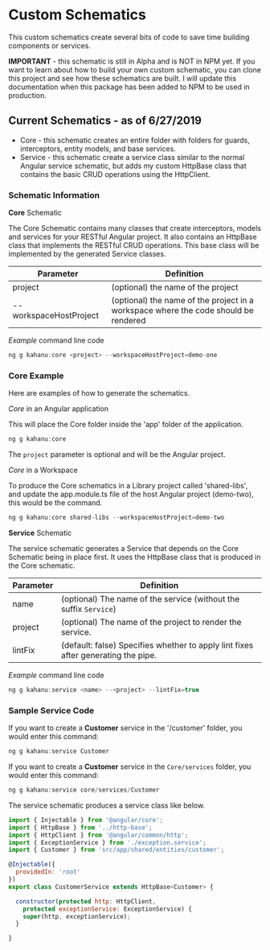 # Custom Schematics

This custom schematics create several bits of code to save time building components or services.

**IMPORTANT** - this schematic is still in Alpha and is NOT in NPM yet.  If you want to learn about how to build your own custom schematic, you can clone this project and see how these schematics are built.  I will update this documentation when this package has been added to NPM to be used in production.

## Current Schematics - as of 6/27/2019
+ Core - this schematic creates an entire folder with folders for guards, interceptors, entity models, and base services.
+ Service - this schematic create a service class similar to the normal Angular service schematic, but adds my custom HttpBase class that contains the basic CRUD operations using the HttpClient.

### Schematic Information

**Core** Schematic

The Core Schematic contains many classes that create interceptors, models and services for your RESTful Angular project.  It also contains an HttpBase class that implements the RESTful CRUD operations. This base class will be implemented by the generated Service classes.

| Parameter | Definition |
|---|---|
| project | (optional) the name of the project |
| -- workspaceHostProject | (optional) the name of the project in a workspace where the code should be rendered |

*Example* command line code

```javascript
ng g kahanu:core <project> --workspaceHostProject=demo-one
```

### Core Example 

Here are examples of how to generate the schematics.

*Core* in an Angular application

This will place the Core folder inside the 'app' folder of the application.

```javascript
ng g kahanu:core
```

The ```project``` parameter is optional and will be the Angular project.


*Core* in a Workspace

To produce the Core schematics in a Library project called 'shared-libs', and update the app.module.ts file of the host Angular project (demo-two), this would be the command.

```javascript
ng g kahanu:core shared-libs --workspaceHostProject=demo-two
```

**Service** Schematic

The service schematic generates a Service that depends on the Core Schematic being in place first.  It uses the HttpBase class that is produced in the Core schematic.

| Parameter | Definition |
|---|---|
| name | (optional) The name of the service (without the suffix `Service`) |
| project | (optional) The name of the project to render the service. |
| lintFix | (default: false) Specifies whether to apply lint fixes after generating the pipe. |

*Example* command line code

```javascript
ng g kahanu:service <name> --<project> --lintFix=true
```

### Sample Service Code

If you want to create a **Customer** service in the '/customer' folder, you would enter this command:

```javascript
ng g kahanu:service Customer
```

If you want to create a **Customer** service in the `Core/services` folder, you would enter this command:

```javascript
ng g kahanu:service core/services/Customer
```

The service schematic produces a service class like below.

```javascript
import { Injectable } from '@angular/core';
import { HttpBase } from '../http-base';
import { HttpClient } from '@angular/common/http';
import { ExceptionService } from './exception.service';
import { Customer } from 'src/app/shared/entities/customer';

@Injectable({
  providedIn: 'root'
})
export class CustomerService extends HttpBase<Customer> {

  constructor(protected http: HttpClient,
    protected exceptionService: ExceptionService) {
    super(http, exceptionService);
  }

}

```



 
 

